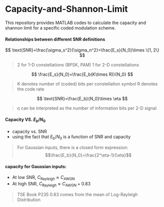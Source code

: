 # Capacity-and-Shannon-Limit
This repository provides MATLAB codes to calculate the capacity and shannon limit for a specific coded modulation scheme.

#### Relationships between different SNR definitions

$$
\text{SNR}=\frac{\sigma_s^2}{\sigma_n^2}=\frac{E_s}{N_0}\times \{1, 2\}
$$
>2 for 1-D constellations (BPSK, PAM)
1 for 2-D constellations


$$
\frac{E_s}{N_0}=\frac{E_b(K\times R)}{N_0}
$$
>K denotes number of (coded) bits per constellation symbol
R denotes the code rate

$$
\text{SNR}=\frac{E_b}{N_0}\times \eta
$$

>$\eta$ can be interpreted as the number of information bits per 2-D signal

#### Capacity VS. $E_b/N_0$
+ capacity vs. SNR
+ using the fact that $E_b/N_0$ is a function of SNR and capacity
> For Gaussian inputs, there is a closed form expression:
$$\frac{E_b}{N_0}=\frac{2^\eta-1}{\eta}$$

#### capacity for Gaussian inputs:
+ At low SNR, $C_{\text{Rayleigh}}\approx C_\text{AWGN}$
+ At high SNR, $C_{\text{Rayleigh}}\approx C_\text{AWGN}+0.83$
> TSE Book P235
0.83 comes from the mean of Log-Rayleigh Distribution
